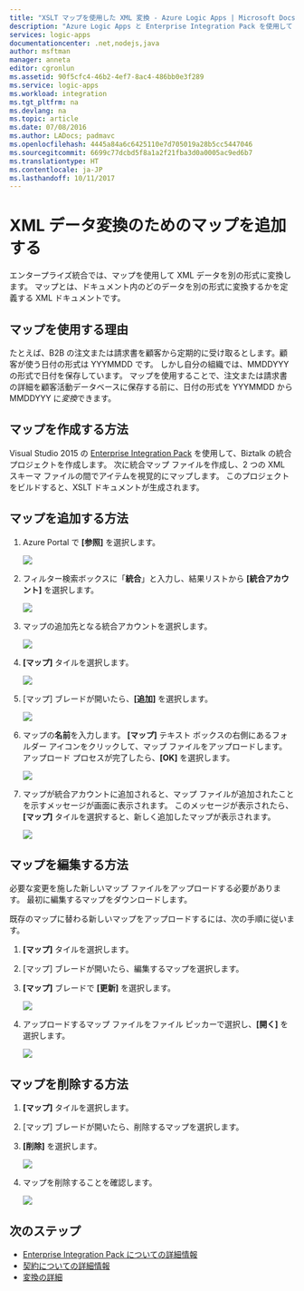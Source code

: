 ```yaml
---
title: "XSLT マップを使用した XML 変換 - Azure Logic Apps | Microsoft Docs"
description: "Azure Logic Apps と Enterprise Integration Pack を使用して XML データを変換する XSLT マップを追加する"
services: logic-apps
documentationcenter: .net,nodejs,java
author: msftman
manager: anneta
editor: cgronlun
ms.assetid: 90f5cfc4-46b2-4ef7-8ac4-486bb0e3f289
ms.service: logic-apps
ms.workload: integration
ms.tgt_pltfrm: na
ms.devlang: na
ms.topic: article
ms.date: 07/08/2016
ms.author: LADocs; padmavc
ms.openlocfilehash: 4445a84a6c6425110e7d705019a28b5cc5447046
ms.sourcegitcommit: 6699c77dcbd5f8a1a2f21fba3d0a0005ac9ed6b7
ms.translationtype: HT
ms.contentlocale: ja-JP
ms.lasthandoff: 10/11/2017
---
```

# <a name="add-maps-for-xml-data-transform"></a>XML データ変換のためのマップを追加する

エンタープライズ統合では、マップを使用して XML データを別の形式に変換します。 マップとは、ドキュメント内のどのデータを別の形式に変換するかを定義する XML ドキュメントです。 

## <a name="why-use-maps"></a>マップを使用する理由

たとえば、B2B の注文または請求書を顧客から定期的に受け取るとします。顧客が使う日付の形式は YYYMMDD です。 しかし自分の組織では、MMDDYYY の形式で日付を保存しています。 マップを使用することで、注文または請求書の詳細を顧客活動データベースに保存する前に、日付の形式を YYYMMDD から MMDDYYY に*変換*できます。

## <a name="how-do-i-create-a-map"></a>マップを作成する方法

Visual Studio 2015 の [Enterprise Integration Pack](logic-apps-enterprise-integration-overview.md "Enterprise Integration Pack についての詳細情報") を使用して、Biztalk の統合プロジェクトを作成します。 次に統合マップ ファイルを作成し、2 つの XML スキーマ ファイルの間でアイテムを視覚的にマップします。 このプロジェクトをビルドすると、XSLT ドキュメントが生成されます。

## <a name="how-do-i-add-a-map"></a>マップを追加する方法

1. Azure Portal で **[参照]** を選択します。

    ![](./media/logic-apps-enterprise-integration-overview/overview-1.png)

2. フィルター検索ボックスに「**統合**」と入力し、結果リストから **[統合アカウント]** を選択します。

    ![](./media/logic-apps-enterprise-integration-overview/overview-2.png)

3. マップの追加先となる統合アカウントを選択します。

    ![](./media/logic-apps-enterprise-integration-overview/overview-3.png)

4. **[マップ]** タイルを選択します。

    ![](./media/logic-apps-enterprise-integration-maps/map-1.png)

5. [マップ] ブレードが開いたら、**[追加]** を選択します。

    ![](./media/logic-apps-enterprise-integration-maps/map-2.png)  

6. マップの**名前**を入力します。 **[マップ]** テキスト ボックスの右側にあるフォルダー アイコンをクリックして、マップ ファイルをアップロードします。 アップロード プロセスが完了したら、**[OK]** を選択します。

    ![](./media/logic-apps-enterprise-integration-maps/map-3.png)

7. マップが統合アカウントに追加されると、マップ ファイルが追加されたことを示すメッセージが画面に表示されます。 このメッセージが表示されたら、**[マップ]** タイルを選択すると、新しく追加したマップが表示されます。

    ![](./media/logic-apps-enterprise-integration-maps/map-4.png)

## <a name="how-do-i-edit-a-map"></a>マップを編集する方法

必要な変更を施した新しいマップ ファイルをアップロードする必要があります。 最初に編集するマップをダウンロードします。

既存のマップに替わる新しいマップをアップロードするには、次の手順に従います。

1. **[マップ]** タイルを選択します。

2. [マップ] ブレードが開いたら、編集するマップを選択します。

3. **[マップ]** ブレードで **[更新]** を選択します。

    ![](./media/logic-apps-enterprise-integration-maps/edit-1.png)

4. アップロードするマップ ファイルをファイル ピッカーで選択し、**[開く]** を選択します。

    ![](./media/logic-apps-enterprise-integration-maps/edit-2.png)

## <a name="how-to-delete-a-map"></a>マップを削除する方法

1. **[マップ]** タイルを選択します。

2. [マップ] ブレードが開いたら、削除するマップを選択します。

3. **[削除]** を選択します。

    ![](./media/logic-apps-enterprise-integration-maps/delete.png)

4. マップを削除することを確認します。

    ![](./media/logic-apps-enterprise-integration-maps/delete-confirmation-1.png)

## <a name="next-steps"></a>次のステップ
* [Enterprise Integration Pack についての詳細情報](logic-apps-enterprise-integration-overview.md "Enterprise Integration Pack についての詳細情報")  
* [契約についての詳細情報](../logic-apps/logic-apps-enterprise-integration-agreements.md "Enterprise Integration の契約についての詳細情報")  
* [変換の詳細](logic-apps-enterprise-integration-transform.md "エンタープライズ統合変換についての詳細")  

